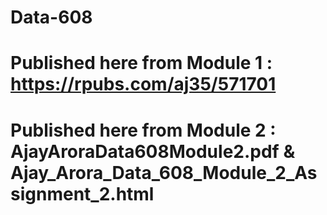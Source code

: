# Data-608
# Published here from Module 1 : https://rpubs.com/aj35/571701
# Published here from Module 2 : AjayAroraData608Module2.pdf & Ajay_Arora_Data_608_Module_2_Assignment_2.html
